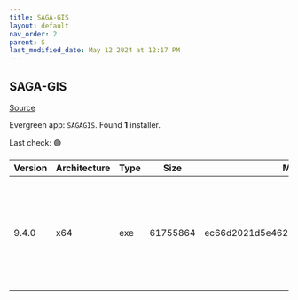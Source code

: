 ```yaml
---
title: SAGA-GIS
layout: default
nav_order: 2
parent: S
last_modified_date: May 12 2024 at 12:17 PM
---
```


## SAGA-GIS

[Source](http://www.saga-gis.org/)

Evergreen app: `SAGAGIS`. Found **1** installer.

Last check: 🟢

| Version | Architecture | Type | Size     | Md5                              | URI                                                                                                                                                                                                                                |
| ------- | ------------ | ---- | -------- | -------------------------------- | ---------------------------------------------------------------------------------------------------------------------------------------------------------------------------------------------------------------------------------- |
| 9.4.0   | x64          | exe  | 61755864 | ec66d2021d5e46201900dec795a5a1f1 | [https://cytranet-dal.dl.sourceforge.net/project/saga-gis/SAGA%20-%209/SAGA%20-%209.4.0/saga-9.4.0_x64_setup.exe](https://cytranet-dal.dl.sourceforge.net/project/saga-gis/SAGA%20-%209/SAGA%20-%209.4.0/saga-9.4.0_x64_setup.exe) |
